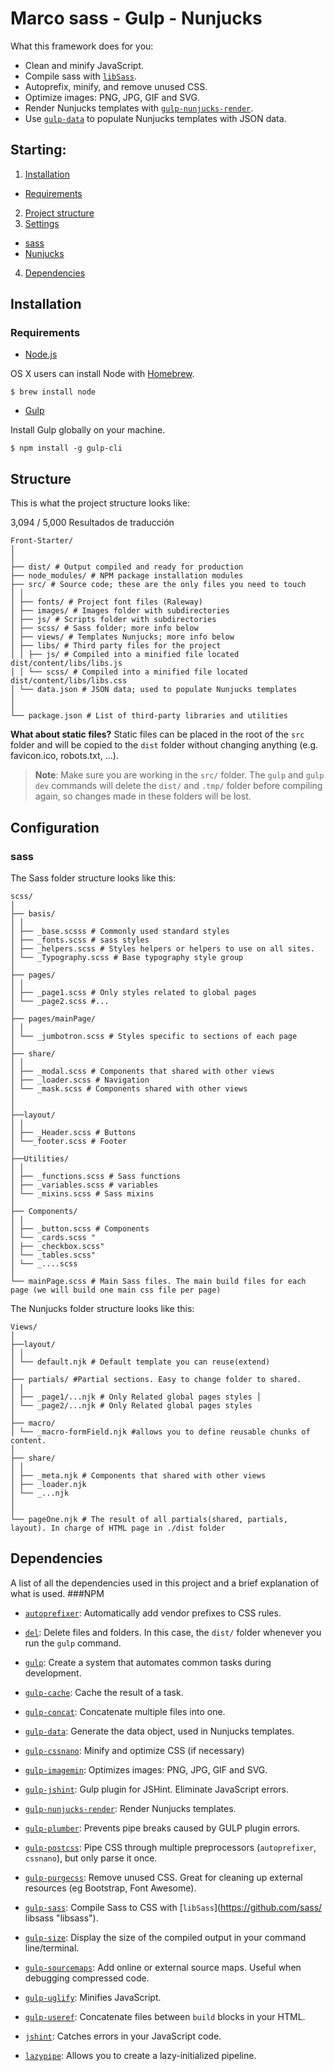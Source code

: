Marco sass - Gulp - Nunjucks
======

What this framework does for you:

* Clean and minify JavaScript.
* Compile sass with [`libSass`](https://github.com/sass/libsass "libsass").
* Autoprefix, minify, and remove unused CSS.
* Optimize images: PNG, JPG, GIF and SVG.
* Render Nunjucks templates with [`gulp-nunjucks-render`](https://github.com/carlosl/gulp-nunjucks-render "gulp-nunjucks-render").
* Use [`gulp-data`](https://github.com/colynb/gulp-data "gulp-data") to populate Nunjucks templates with JSON data.



Starting:
------

1. [Installation](#installation)
  * [Requirements](#requirements)
2. [Project structure](#structure)
3. [Settings](#config)
  * [sass](#sass)
  * [Nunjucks](#nunjucks)
4. [Dependencies](#dependencies)

<a name="installation"></a> Installation
------
### <a name="requirements"></a>Requirements

* [Node.js](https://nodejs.org/en/ "Node.js")

OS X users can install Node with [Homebrew](http://brew.sh/ "Homebrew").

```shell
$ brew install node
```

* [Gulp](https://github.com/gulpjs/gulp/blob/master/docs/getting-started.md "Getting started with Gulp")

Install Gulp globally on your machine.

```shell
$ npm install -g gulp-cli
```

<a name="Structure"></a> Structure
------
This is what the project structure looks like:

3,094 / 5,000
Resultados de traducción
```
Front-Starter/
│
│
├── dist/ # Output compiled and ready for production
├── node_modules/ # NPM package installation modules
├── src/ # Source code; these are the only files you need to touch
│ │
│ ├── fonts/ # Project font files (Raleway)
│ ├── images/ # Images folder with subdirectories
│ ├── js/ # Scripts folder with subdirectories
│ ├── scss/ # Sass folder; more info below
│ ├── views/ # Templates Nunjucks; more info below
│ ├── libs/ # Third party files for the project
│ │ ├── js/ # Compiled into a minified file located dist/content/libs/libs.js
│ │ └── scss/ # Compiled into a minified file located dist/content/libs/libs.css
│ └── data.json # JSON data; used to populate Nunjucks templates
│
│
└── package.json # List of third-party libraries and utilities
```
**What about static files?**
Static files can be placed in the root of the `src` folder and will be copied to the `dist` folder without changing anything (e.g. favicon.ico, robots.txt, ...).

> **Note**: Make sure you are working in the `src/` folder. The `gulp` and `gulp dev` commands will delete the `dist/` and `.tmp/` folder before compiling again, so changes made in these folders will be lost.

<a name="config"></a> Configuration
------
### <a name="sass"></a>sass



The Sass folder structure looks like this:


```
scss/
│
├── basis/
│ │
│ ├── _base.scsss # Commonly used standard styles
│ ├── _fonts.scss # sass styles
│ ├── _helpers.scss # Styles helpers or helpers to use on all sites.
│ └── _Typography.scss # Base typography style group
│
├── pages/
│ │
│ ├── _page1.scss # Only styles related to global pages
│ └── _page2.scss #...
│
├── pages/mainPage/
│ │
│ └── _jumbotron.scss # Styles specific to sections of each page
│
├── share/
│ │
│ ├── _modal.scss # Components that shared with other views
│ ├── _loader.scss # Navigation
│ └── _mask.scss # Components shared with other views
│
│
├──layout/
│ │
│ ├── _Header.scss # Buttons
│ └──_footer.scss # Footer
│
├──Utilities/
│ │
│ ├── _functions.scss # Sass functions
│ ├── _variables.scss # variables
│ └── _mixins.scss # Sass mixins
│
├── Components/
│ │
│ ├── _button.scss # Components
│ └── _cards.scss "
│ ├── _checkbox.scss"
│ └── _tables.scss"
│ └── _....scss
│
└── mainPage.scss # Main Sass files. The main build files for each page (we will build one main css file per page)
```

The Nunjucks folder structure looks like this:


```
Views/
│
├──layout/
│ │
│ └── default.njk # Default template you can reuse(extend)
│
├── partials/ #Partial sections. Easy to change folder to shared.
│ │
│ ├── _page1/...njk # Only Related global pages styles │
│ └── _page2/...njk # Only Related global pages styles
│
├── macro/
│ └── _macro-formField.njk #allows you to define reusable chunks of content.
│
├── share/
│ │
│ ├── _meta.njk # Components that shared with other views
│ ├── _loader.njk
│ └── _...njk
│
│
└── pageOne.njk # The result of all partials(shared, partials, layout). In charge of HTML page in ./dist folder

```



<a name="dependencies"></a>Dependencies
------
A list of all the dependencies used in this project and a brief explanation of what is used.
###NPM
* [`autoprefixer`](https://github.com/postcss/autoprefixer "autoprefixer"): Automatically add vendor prefixes to CSS rules.
* [`del`](https://github.com/sindresorhus/del "del"): Delete files and folders. In this case, the `dist/` folder whenever you run the `gulp` command.
* [`gulp`](http://gulpjs.com/ "gulp"): Create a system that automates common tasks during development.
* [`gulp-cache`](https://github.com/jgable/gulp-cache "gulp-cache"): Cache the result of a task.
* [`gulp-concat`](https://github.com/contra/gulp-concat "gulp-concat"): Concatenate multiple files into one.
* [`gulp-data`](https://github.com/colynb/gulp-data "gulp-data"): Generate the data object, used in Nunjucks templates.
* [`gulp-cssnano`](http://cssnano.co/ "gulp-cssnano"): Minify and optimize CSS (if necessary)
* [`gulp-imagemin`](https://github.com/sindresorhus/gulp-imagemin "gulp-imagemin"): Optimizes images: PNG, JPG, GIF and SVG.
* [`gulp-jshint`](https://github.com/spalger/gulp-jshint "gulp-jshint"): Gulp plugin for JSHint. Eliminate JavaScript errors.
* [`gulp-nunjucks-render`](https://github.com/carlosl/gulp-nunjucks-render "gulp-nunjucks-render"): Render Nunjucks templates.
* [`gulp-plumber`](https://github.com/floatdrop/gulp-plumber "gulp-plumber"): Prevents pipe breaks caused by GULP plugin errors.
* [`gulp-postcss`]( "gulp-postcss"): Pipe CSS through multiple preprocessors (`autoprefixer`, `cssnano`), but only parse it once.
* [`gulp-purgecss`](https://github.com/FullHuman/gulp-purgecss "gulp-purgecss"): Remove unused CSS. Great for cleaning up external resources (eg Bootstrap, Font Awesome).
* [`gulp-sass`](https://github.com/dlmanning/gulp-sass "gulp-sass"): Compile Sass to CSS with [`libSass`](https://github.com/sass/ libsass "libsass").

* [`gulp-size`](https://github.com/sindresorhus/gulp-size "gulp-size"): Display the size of the compiled output in your command line/terminal.
* [`gulp-sourcemaps`](https://github.com/floridoo/gulp-sourcemaps "gulp-sourcemaps"): Add online or external source maps. Useful when debugging compressed code.
* [`gulp-uglify`](https://github.com/terinjokes/gulp-uglify "gulp-uglify"): Minifies JavaScript.
* [`gulp-useref`](https://github.com/jonkemp/gulp-useref "gulp-useref"): Concatenate files between `build` blocks in your HTML.
* [`jshint`](https://github.com/jshint/jshint "jshint"): Catches errors in your JavaScript code.
* [`lazypipe`](https://github.com/OverZealous/lazypipe "lazypipe"): Allows you to create a lazy-initialized pipeline.



